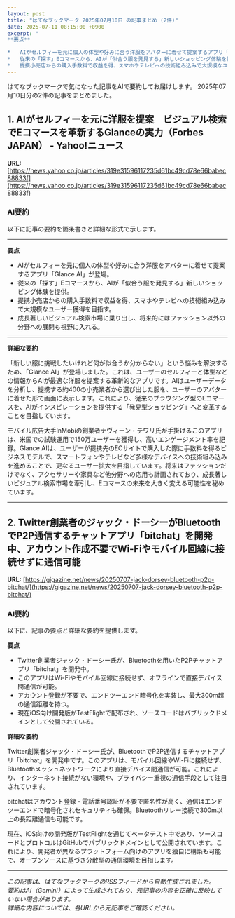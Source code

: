 ```yaml
---
layout: post
title: "はてなブックマーク 2025年07月10日 の記事まとめ (2件)"
date: 2025-07-11 08:15:00 +0900
excerpt: "
**要点**

*   AIがセルフィーを元に個人の体型や好みに合う洋服をアバターに着せて提案するアプリ「Glance AI」が登場。
*   従来の「探す」Eコマースから、AIが「似合う服を発見する」新しいショッピング体験を提供。
*   提携小売店からの購入手数料で収益を得、スマホやテレビへの技術組み込みで大規模なユーザー獲得を目..."
---
```


はてなブックマークで気になった記事をAIで要約してお届けします。
2025年07月10日分の2件の記事をまとめました。

## 1. AIがセルフィーを元に洋服を提案　ビジュアル検索でEコマースを革新するGlanceの実力（Forbes JAPAN） - Yahoo!ニュース

**URL:** [https://news.yahoo.co.jp/articles/319e31596117235d61bc49cd78e66babec88833f](https://news.yahoo.co.jp/articles/319e31596117235d61bc49cd78e66babec88833f)

### AI要約

以下に記事の要約を箇条書きと詳細な形式で示します。

---

**要点**

*   AIがセルフィーを元に個人の体型や好みに合う洋服をアバターに着せて提案するアプリ「Glance AI」が登場。
*   従来の「探す」Eコマースから、AIが「似合う服を発見する」新しいショッピング体験を提供。
*   提携小売店からの購入手数料で収益を得、スマホやテレビへの技術組み込みで大規模なユーザー獲得を目指す。
*   成長著しいビジュアル検索市場に乗り出し、将来的にはファッション以外の分野への展開も視野に入れる。

---

**詳細な要約**

「新しい服に挑戦したいけれど何が似合うか分からない」という悩みを解決するため、「Glance AI」が登場しました。これは、ユーザーのセルフィーと体型などの情報からAIが最適な洋服を提案する革新的なアプリです。AIはユーザーデータを分析し、提携する約400の小売業者から選び出した服を、ユーザーのアバターに着せた形で画面に表示します。これにより、従来のブラウジング型のEコマースを、AIがインスピレーションを提供する「発見型ショッピング」へと変革することを目指しています。

モバイル広告大手InMobiの創業者ナヴィーン・テワリ氏が手掛けるこのアプリは、米国での試験運用で150万ユーザーを獲得し、高いエンゲージメント率を記録。Glance AIは、ユーザーが提携先のECサイトで購入した際に手数料を得るビジネスモデルで、スマートフォンやテレビなど多様なデバイスへの技術組み込みを進めることで、更なるユーザー拡大を目指しています。将来はファッションだけでなく、アクセサリーや家具など他分野への応用も計画されており、成長著しいビジュアル検索市場を牽引し、Eコマースの未来を大きく変える可能性を秘めています。

---

## 2. Twitter創業者のジャック・ドーシーがBluetoothでP2P通信するチャットアプリ「bitchat」を開発中、アカウント作成不要でWi-Fiやモバイル回線に接続せずに通信可能

**URL:** [https://gigazine.net/news/20250707-jack-dorsey-bluetooth-p2p-bitchat/](https://gigazine.net/news/20250707-jack-dorsey-bluetooth-p2p-bitchat/)

### AI要約

以下に、記事の要点と詳細な要約を提供します。

**要点**

*   Twitter創業者ジャック・ドーシー氏が、Bluetoothを用いたP2Pチャットアプリ「bitchat」を開発中。
*   このアプリはWi-Fiやモバイル回線に接続せず、オフラインで直接デバイス間通信が可能。
*   アカウント登録が不要で、エンドツーエンド暗号化を実装し、最大300m超の通信距離を持つ。
*   現在iOS向け開発版がTestFlightで配布され、ソースコードはパブリックドメインとして公開されている。

**詳細な要約**

Twitter創業者ジャック・ドーシー氏が、BluetoothでP2P通信するチャットアプリ「bitchat」を開発中です。このアプリは、モバイル回線やWi-Fiに接続せず、Bluetoothメッシュネットワークにより直接デバイス間通信が可能。これにより、インターネット接続がない環境や、プライバシー重視の通信手段として注目されています。

bitchatはアカウント登録・電話番号認証が不要で匿名性が高く、通信はエンドツーエンドで暗号化されセキュリティも確保。Bluetoothリレー接続で300m以上の長距離通信も可能です。

現在、iOS向けの開発版がTestFlightを通じてベータテスト中であり、ソースコードとプロトコルはGitHubでパブリックドメインとして公開されています。これにより、開発者が異なるプラットフォーム向けのアプリを独自に構築も可能で、オープンソースに基づき分散型の通信環境を目指します。

---

*この記事は、はてなブックマークのRSSフィードから自動生成されました。*  
*要約はAI（Gemini）によって生成されており、元記事の内容を正確に反映していない場合があります。*  
*詳細な内容については、各URLから元記事をご確認ください。*
